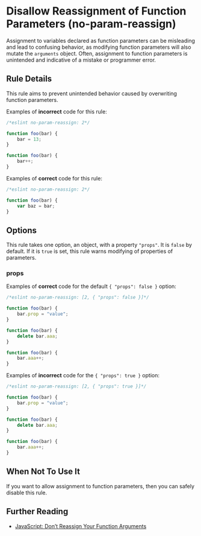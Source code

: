 # Disallow Reassignment of Function Parameters (no-param-reassign)

Assignment to variables declared as function parameters can be misleading and lead to confusing behavior, as modifying function parameters will also mutate the `arguments` object. Often, assignment to function parameters is unintended and indicative of a mistake or programmer error.

## Rule Details

This rule aims to prevent unintended behavior caused by overwriting function parameters.

Examples of **incorrect** code for this rule:

```js
/*eslint no-param-reassign: 2*/

function foo(bar) {
    bar = 13;
}

function foo(bar) {
    bar++;
}
```

Examples of **correct** code for this rule:

```js
/*eslint no-param-reassign: 2*/

function foo(bar) {
    var baz = bar;
}
```

## Options

This rule takes one option, an object, with a property `"props"`. It is `false` by default. If it is `true` is set, this rule warns modifying of properties of parameters.

### props

Examples of **correct** code for the default `{ "props": false }` option:

```js
/*eslint no-param-reassign: [2, { "props": false }]*/

function foo(bar) {
    bar.prop = "value";
}

function foo(bar) {
    delete bar.aaa;
}

function foo(bar) {
    bar.aaa++;
}
```

Examples of **incorrect** code for the `{ "props": true }` option:

```js
/*eslint no-param-reassign: [2, { "props": true }]*/

function foo(bar) {
    bar.prop = "value";
}

function foo(bar) {
    delete bar.aaa;
}

function foo(bar) {
    bar.aaa++;
}
```

## When Not To Use It

If you want to allow assignment to function parameters, then you can safely disable this rule.

## Further Reading

* [JavaScript: Don’t Reassign Your Function Arguments](http://spin.atomicobject.com/2011/04/10/javascript-don-t-reassign-your-function-arguments/)
